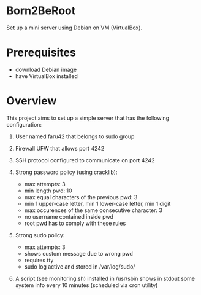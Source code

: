 # Born2BeRoot
Set up a mini server using Debian on VM (VirtualBox).


# Prerequisites
 - download Debian image
 - have VirtualBox installed


# Overview
This project aims to set up a simple server that has the following configuration:
  1) User named faru42 that belongs to sudo group

  2) Firewall UFW that allows port 4242

  3) SSH protocol configured to communicate on port 4242

  4) Strong password policy (using cracklib):
      - max attempts: 3
      - min length pwd: 10
      - max equal characters of the previous pwd: 3
      - min 1 upper-case letter, min 1 lower-case letter, min 1 digit
      - max occurences of the same consecutive character: 3
      - no username contained inside pwd
      - root pwd has to comply with these rules

  5) Strong sudo policy:
      - max attempts: 3
      - shows custom message due to wrong pwd
      - requires tty
      - sudo log active and stored in /var/log/sudo/

  6) A script (see monitoring.sh) installed in /usr/sbin shows in stdout some system info every 10 minutes (scheduled via cron utility)
